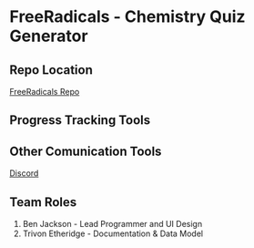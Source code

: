 # FreeRadicals - Chemistry Quiz Generator

## Repo Location
[FreeRadicals Repo](https://github.com/GGC-SD/FreeRadicals)

## Progress Tracking Tools

## Other Comunication Tools
[Discord](https://discord.gg/tSE9q34)

## Team Roles
1. Ben Jackson - Lead Programmer and UI Design
2. Trivon Etheridge - Documentation & Data Model
